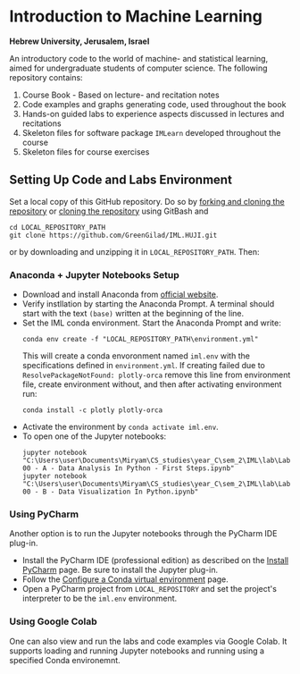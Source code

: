 # Introduction to Machine Learning
**Hebrew University, Jerusalem, Israel**

An introductory code to the world of machine- and statistical learning, aimed for undergraduate students of computer science. The following repository contains:
1) Course Book - Based on lecture- and recitation notes
2) Code examples and graphs generating code, used throughout the book
3) Hands-on guided labs to experience aspects discussed in lectures and recitations
4) Skeleton files for software package ``IMLearn`` developed throughout the course
5) Skeleton files for course exercises


## Setting Up Code and Labs Environment
Set a local copy of this GitHub repository. Do so by [forking and cloning the repository](https://docs.github.com/en/get-started/quickstart/fork-a-repo) or [cloning the repository](https://docs.github.com/en/github/creating-cloning-and-archiving-repositories/cloning-a-repository) using GitBash and 
```
cd LOCAL_REPOSITORY_PATH
git clone https://github.com/GreenGilad/IML.HUJI.git
```

or by downloading and unzipping it in `LOCAL_REPOSITORY_PATH`. Then:

### Anaconda + Jupyter Notebooks Setup
- Download and install Anaconda from [official website](https://www.anaconda.com/products/individual#Downloads). 
- Verify instllation by starting the Anaconda Prompt. A terminal should start with the text `(base)` written at the beginning of the line.
- Set the IML conda environment. Start the Anaconda Prompt and write:
  ```
  conda env create -f "LOCAL_REPOSITORY_PATH\environment.yml"
  ```
  This will create a conda envoronment named `iml.env` with the specifications defined in `environment.yml`. If creating failed due to `ResolvePackageNotFound: plotly-orca` remove this line from environment file, create environment without, and then after activating environment run:
  ```
  conda install -c plotly plotly-orca
  ```
- Activate the environment by `conda activate iml.env`.
- To open one of the Jupyter notebooks:
  ```
  jupyter notebook "C:\Users\user\Documents\Miryam\CS_studies\year_C\sem_2\IML\lab\Lab 00 - A - Data Analysis In Python - First Steps.ipynb"
  jupyter notebook "C:\Users\user\Documents\Miryam\CS_studies\year_C\sem_2\IML\lab\Lab 00 - B - Data Visualization In Python.ipynb"
  ```

### Using PyCharm
Another option is to run the Jupyter notebooks through the PyCharm IDE plug-in. 
- Install the PyCharm IDE (professional edition) as described on the [Install PyCharm](https://www.jetbrains.com/help/pycharm/installation-guide.html) page. Be sure to install the Jupyter plug-in.
- Follow the [Configure a Conda virtual environment](https://www.jetbrains.com/help/pycharm/conda-support-creating-conda-virtual-environment.html#conda-requirements) page.
- Open a PyCharm project from `LOCAL_REPOSITORY` and set the project's interpreter to be the `iml.env` environment.

### Using Google Colab
One can also view and run the labs and code examples via Google Colab. It supports loading and running Jupyter notebooks and running using a specified Conda environemnt.
